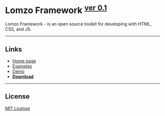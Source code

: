 # Lomzo Framework <sup>[ver 0.1](https://github.com/Lomzo/lomzo/blob/master/CHANGELOG.md)</sup>

Lomzo Framework - is an open source toolkit for developing with HTML, CSS, and JS.

***

## Links
- [Home page](https://lomzo.github.io/)
- [Examples](https://lomzo.github.io/examples/)
- [Demo](https://lomzo.github.io/demo/)
- **[Download](https://github.com/Lomzo/lomzo/archive/master.zip)**

***

## License
[MIT License](https://github.com/Lomzo/lomzo/blob/master/LICENSE)